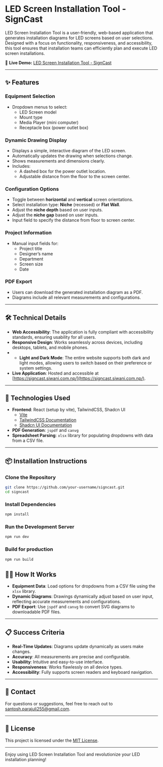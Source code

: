# LED Screen Installation Tool - SignCast

LED Screen Installation Tool is a user-friendly, web-based application that generates installation diagrams for LED screens based on user selections. Designed with a focus on functionality, responsiveness, and accessibility, this tool ensures that installation teams can efficiently plan and execute LED screen installations.

🔗 **Live Demo:** <a href="https://signcast.siwani.com.np/" target="_blank" rel="noopener noreferrer">LED Screen Installation Tool - SignCast</a>


---

## ✨ Features

### Equipment Selection
- Dropdown menus to select:
  - LED Screen model
  - Mount type
  - Media Player (mini computer)
  - Receptacle box (power outlet box)

### Dynamic Drawing Display
- Displays a simple, interactive diagram of the LED screen.
- Automatically updates the drawing when selections change.
- Shows measurements and dimensions clearly.
- Includes:
  - A dashed box for the power outlet location.
  - Adjustable distance from the floor to the screen center.

### Configuration Options
- Toggle between **horizontal** and **vertical** screen orientations.
- Select installation type: **Niche** (recessed) or **Flat Wall**.
- Adjust the **niche depth** based on user inputs.
- Adjust the **niche gap** based on user inputs.
- Input field to specify the distance from floor to screen center.

### Project Information
- Manual input fields for:
  - Project title
  - Designer’s name
  - Department
  - Screen size
  - Date

### PDF Export
- Users can download the generated installation diagram as a PDF.
- Diagrams include all relevant measurements and configurations.

---

## 🛠️ Technical Details

- **Web Accessibility**: The application is fully compliant with accessibility standards, ensuring usability for all users.
- **Responsive Design**: Works seamlessly across devices, including desktops, tablets, and mobile phones.
- - **Light and Dark Mode**: The entire website supports both dark and light modes, allowing users to switch based on their preference or system settings.
- **Live Application**: Hosted and accessible at [https://signcast.siwani.com.np/](https://signcast.siwani.com.np/).

---

## 🚀 Technologies Used

- **Frontend**: React (setup by vite), TailwindCSS, Shadcn UI
  - [Vite](https://vite.dev/guide/)
  - [TailwindCSS Documentation](https://v2.tailwindcss.com/docs)
  - [Shadcn UI Documentation](https://ui.shadcn.com/docs)
- **PDF Generation**: `jspdf` and `canvg`
- **Spreadsheet Parsing**: `xlsx` library for populating dropdowns with data from a CSV file.

---

## 📦 Installation Instructions

### Clone the Repository
```bash
git clone https://github.com/your-username/signcast.git
cd signcast
```

### Install Dependencies
```bash
npm install
```

### Run the Development Server
```bash
npm run dev
```

### Build for production
```bash
npm run build
```

## 🧑‍💻 How It Works

- **Equipment Data**: Load options for dropdowns from a CSV file using the `xlsx` library.
- **Dynamic Diagrams**: Drawings dynamically adjust based on user input, reflecting accurate measurements and configurations.
- **PDF Export**: Use `jspdf` and `canvg` to convert SVG diagrams to downloadable PDF files.

---

## 📋 Success Criteria

- **Real-Time Updates**: Diagrams update dynamically as users make changes.
- **Accuracy**: All measurements are precise and configurable.
- **Usability**: Intuitive and easy-to-use interface.
- **Responsiveness**: Works flawlessly on all device types.
- **Accessibility**: Fully supports screen readers and keyboard navigation.

---

## 📧 Contact

For questions or suggestions, feel free to reach out to santosh.parajuli255@gmail.com.

---

## 📜 License

This project is licensed under the [MIT License](LICENSE).

---

Enjoy using LED Screen Installation Tool and revolutionize your LED installation planning!

